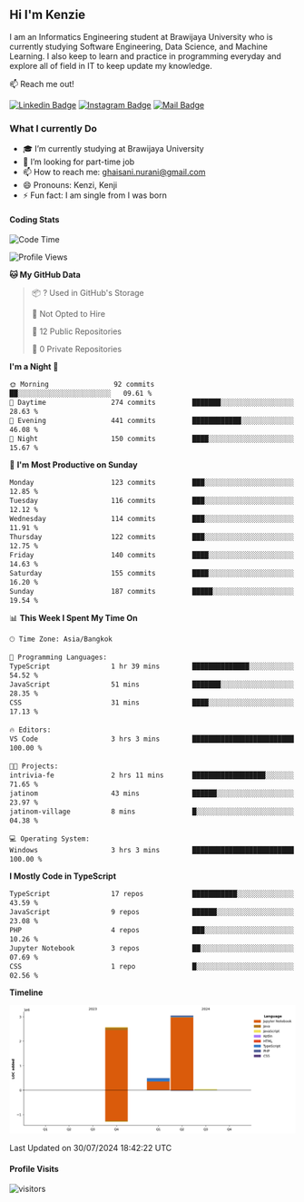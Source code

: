 ## Hi I'm Kenzie


I am an Informatics Engineering student at Brawijaya University who is currently studying Software Engineering, Data Science, and Machine Learning. I also keep to learn and practice in programming everyday and explore all of field in IT to keep update my knowledge.

:mailbox: Reach me out!

[![Linkedin Badge](https://img.shields.io/badge/-Kenzie_Taqiyassar-0e76a8?style=flat&labelColor=0e76a8&logo=linkedin&logoColor=white)](https://www.linkedin.com/in/kenzie-taqiyassar-37458b1aa/) 
[![Instagram Badge](https://img.shields.io/badge/-@__kenziehh_-e84393?style=flat&labelColor=e84393&logo=instagram&logoColor=white)](https://www.instagram.com/_kenziehh/) 
[![Mail Badge](https://img.shields.io/badge/-ghaisani.nurani-c0392b?style=flat&labelColor=c0392b&logo=gmail&logoColor=white)](mailto:ghaisani.nurani@gmail.com)

### What I currently Do

- 🎓 I’m currently studying at Brawijaya University
- 💼 I’m looking for part-time job
- 📫 How to reach me: ghaisani.nurani@gmail.com
- 😄 Pronouns: Kenzi, Kenji
- ⚡ Fun fact: I am single from I was born

#### Coding Stats
<!--START_SECTION:waka-->
![Code Time](http://img.shields.io/badge/Code%20Time-498%20hrs%2021%20mins-blue)

![Profile Views](http://img.shields.io/badge/Profile%20Views-1-blue)

**🐱 My GitHub Data** 

> 📦 ? Used in GitHub's Storage 
 > 
> 🚫 Not Opted to Hire
 > 
> 📜 12 Public Repositories 
 > 
> 🔑 0 Private Repositories 
 > 
**I'm a Night 🦉** 

```text
🌞 Morning                92 commits          ██░░░░░░░░░░░░░░░░░░░░░░░   09.61 % 
🌆 Daytime                274 commits         ███████░░░░░░░░░░░░░░░░░░   28.63 % 
🌃 Evening                441 commits         ████████████░░░░░░░░░░░░░   46.08 % 
🌙 Night                  150 commits         ████░░░░░░░░░░░░░░░░░░░░░   15.67 % 
```
📅 **I'm Most Productive on Sunday** 

```text
Monday                   123 commits         ███░░░░░░░░░░░░░░░░░░░░░░   12.85 % 
Tuesday                  116 commits         ███░░░░░░░░░░░░░░░░░░░░░░   12.12 % 
Wednesday                114 commits         ███░░░░░░░░░░░░░░░░░░░░░░   11.91 % 
Thursday                 122 commits         ███░░░░░░░░░░░░░░░░░░░░░░   12.75 % 
Friday                   140 commits         ████░░░░░░░░░░░░░░░░░░░░░   14.63 % 
Saturday                 155 commits         ████░░░░░░░░░░░░░░░░░░░░░   16.20 % 
Sunday                   187 commits         █████░░░░░░░░░░░░░░░░░░░░   19.54 % 
```


📊 **This Week I Spent My Time On** 

```text
🕑︎ Time Zone: Asia/Bangkok

💬 Programming Languages: 
TypeScript               1 hr 39 mins        ██████████████░░░░░░░░░░░   54.52 % 
JavaScript               51 mins             ███████░░░░░░░░░░░░░░░░░░   28.35 % 
CSS                      31 mins             ████░░░░░░░░░░░░░░░░░░░░░   17.13 % 

🔥 Editors: 
VS Code                  3 hrs 3 mins        █████████████████████████   100.00 % 

🐱‍💻 Projects: 
intrivia-fe              2 hrs 11 mins       ██████████████████░░░░░░░   71.65 % 
jatinom                  43 mins             ██████░░░░░░░░░░░░░░░░░░░   23.97 % 
jatinom-village          8 mins              █░░░░░░░░░░░░░░░░░░░░░░░░   04.38 % 

💻 Operating System: 
Windows                  3 hrs 3 mins        █████████████████████████   100.00 % 
```

**I Mostly Code in TypeScript** 

```text
TypeScript               17 repos            ███████████░░░░░░░░░░░░░░   43.59 % 
JavaScript               9 repos             ██████░░░░░░░░░░░░░░░░░░░   23.08 % 
PHP                      4 repos             ███░░░░░░░░░░░░░░░░░░░░░░   10.26 % 
Jupyter Notebook         3 repos             ██░░░░░░░░░░░░░░░░░░░░░░░   07.69 % 
CSS                      1 repo              █░░░░░░░░░░░░░░░░░░░░░░░░   02.56 % 
```



**Timeline**

![Lines of Code chart](https://raw.githubusercontent.com/kenziehh/kenziehh/master/assets/bar_graph.png)


 Last Updated on 30/07/2024 18:42:22 UTC
<!--END_SECTION:waka-->


#### Profile Visits

![visitors](https://visitor-badge.glitch.me/badge?page_id=kenziehh.kenziehh)





